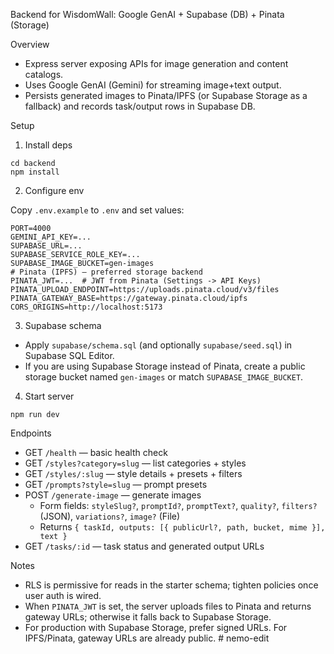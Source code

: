 Backend for WisdomWall: Google GenAI + Supabase (DB) + Pinata (Storage)

Overview

- Express server exposing APIs for image generation and content catalogs.
- Uses Google GenAI (Gemini) for streaming image+text output.
- Persists generated images to Pinata/IPFS (or Supabase Storage as a fallback) and records task/output rows in Supabase DB.

Setup

1) Install deps

```
cd backend
npm install
```

2) Configure env

Copy `.env.example` to `.env` and set values:

```
PORT=4000
GEMINI_API_KEY=...
SUPABASE_URL=...
SUPABASE_SERVICE_ROLE_KEY=...
SUPABASE_IMAGE_BUCKET=gen-images
# Pinata (IPFS) — preferred storage backend
PINATA_JWT=...  # JWT from Pinata (Settings -> API Keys)
PINATA_UPLOAD_ENDPOINT=https://uploads.pinata.cloud/v3/files
PINATA_GATEWAY_BASE=https://gateway.pinata.cloud/ipfs
CORS_ORIGINS=http://localhost:5173
```

3) Supabase schema

- Apply `supabase/schema.sql` (and optionally `supabase/seed.sql`) in Supabase SQL Editor.
- If you are using Supabase Storage instead of Pinata, create a public storage bucket named `gen-images` or match `SUPABASE_IMAGE_BUCKET`.

4) Start server

```
npm run dev
```

Endpoints

- GET `/health` — basic health check
- GET `/styles?category=slug` — list categories + styles
- GET `/styles/:slug` — style details + presets + filters
- GET `/prompts?style=slug` — prompt presets
- POST `/generate-image` — generate images
  - Form fields: `styleSlug?`, `promptId?`, `promptText?`, `quality?`, `filters?` (JSON), `variations?`, `image?` (File)
  - Returns `{ taskId, outputs: [{ publicUrl?, path, bucket, mime }], text }`
- GET `/tasks/:id` — task status and generated output URLs

Notes

- RLS is permissive for reads in the starter schema; tighten policies once user auth is wired.
- When `PINATA_JWT` is set, the server uploads files to Pinata and returns gateway URLs; otherwise it falls back to Supabase Storage.
- For production with Supabase Storage, prefer signed URLs. For IPFS/Pinata, gateway URLs are already public.
#   n e m o - e d i t  
 